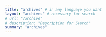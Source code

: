 ```yaml
---
title: "archives" # in any language you want
layout: "archives" # necessary for search
# url: "/archive"
# description: "Description for Search"
summary: "archives"
---
```

